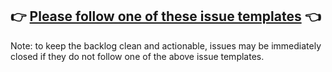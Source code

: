## 👉 [Please follow one of these issue templates](https://github.com/aragon/hardhat-aragon/issues/new/choose) 👈

Note: to keep the backlog clean and actionable, issues may be immediately closed if they do not follow one of the above issue templates.
